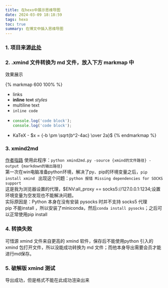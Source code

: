 ```yaml
---
title: 在hexo中展示思维导图
date: 2024-03-09 18:18:59
tags: hexo
toc: true
summary: 在博文中插入思维导图
---
```

### 1. 项目来源[此处](https://github.com/maxchang3/hexo-markmap)
### 2. .xmind 文件转换为 md 文件，放入下方 markmap 中

效果展示

{% markmap 600 100% %}
- links
- **inline** ~~text~~ *styles*
- multiline
  text
- `inline code`
- ```js
  console.log('code block');
  console.log('code block');
  ```
- KaTeX - $x = {-b \pm \sqrt{b^2-4ac} \over 2a}$
{% endmarkmap %}


### 3. xmind2md

[作者指路](https://github.com/EXKulo/xmind_markdown_converter)
使用此程序：`python xmind2md.py -source {xmind的文件路径} -output {markdown的输出路径}` \
第一次在win电脑准备python环境，解决了py、pip的环境变量之后，`pip install xmind ` 出现这个问题：`python 报错 Missing dependencies for SOCKS support` \
这是我为浏览器设置的代理，$ENV:all_proxy == socks5://127.0.0.1:1234;设置环境变量为空发现也不能解决问题。 \
实际原因是：Python 本身在没有安装 pysocks 时并不支持 socks5 代理 \
pip 不能install ，所以安装了miniconda，然后`conda install pysocks`；之后可以正常使用pip install

### 4. 转换失败

可惜源 xmind 文件来自更高的 xmind 软件，保存后不能使用python 引入的 xmind 包打开文件，所以没能成功转换为 md 文件；而他本身导出需要会员才能进行md保存。

### 5. 破解版 xmind 测试

导出成功，但是格式不能在此成功渲染出来
